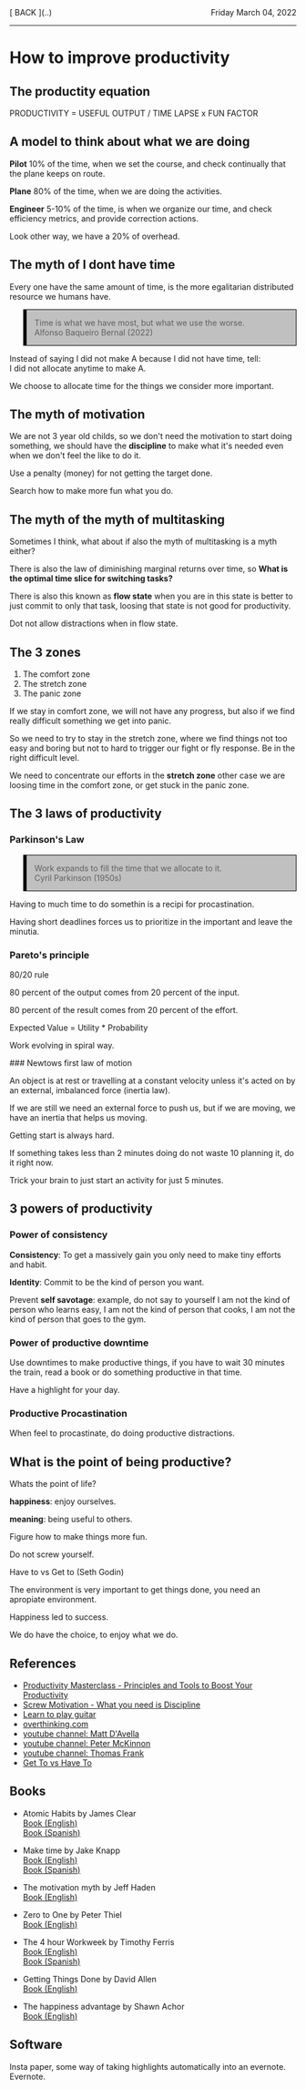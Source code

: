 <style>
blockquote {
	border: 1px solid black;
	border-left: 6px solid black;
	background-color: #C0C0C0;
	padding-left: 1em;
}
#fecha {
	float: right;
}
</style>
<div id="fecha">
Friday March 04, 2022
</div>
[ BACK ](..)
<hr>

# How to improve productivity

## The productity equation

PRODUCTIVITY = USEFUL OUTPUT / TIME LAPSE x FUN FACTOR

## A model to think about what we are doing

<b>Pilot</b> 10% of the time, when we set the course, and check
continually that the plane keeps on route.

<b>Plane</b> 80% of the time, when we are doing the activities.

<b>Engineer</b> 5-10% of the time, is when we organize our time,
and check efficiency metrics, and provide correction actions.

Look other way, we have a 20% of overhead.

## The myth of I dont have time

Every one have the same amount of time, is the more egalitarian distributed resource
we humans have.

> Time is what we have most, but what we use the worse.<br>Alfonso Baqueiro Bernal (2022)

Instead of saying I did not make A because I did not have time, tell:
<br>I did not allocate anytime to make A.

We choose to allocate time for the things we consider more important.

## The myth of motivation

We are not 3 year old childs, so we don't need the motivation to start doing
something, we should have the <b>discipline</b> to make what it's needed even
when we don't feel the like to do it.

Use a penalty (money) for not getting the target done.

Search how to make more fun what you do.

## The myth of the myth of multitasking

Sometimes I think, what about if also the myth of multitasking is a myth either?

There is also the law of diminishing marginal returns over time, so
<b>What is the optimal time slice for switching tasks?</b>

There is also this known as <b>flow state</b> when you are in this state is
better to just commit to only that task, loosing that state is not good for
productivity.

Dot not allow distractions when in flow state.

## The 3 zones

1. The comfort zone
2. The stretch zone
3. The panic zone

If we stay in comfort zone, we will not have any progress, but also if we find
really difficult something we get into panic.

So we need to try to stay in the stretch zone, where we find things not too
easy and boring but not to hard to trigger our fight or fly response. Be in the
right difficult level. 

We need to concentrate our efforts in the <b>stretch zone</b> other case we are
loosing time in the comfort zone, or get stuck in the panic zone.

## The 3 laws of productivity

### Parkinson's Law

> Work expands to fill the time that we allocate to it.<br>Cyril Parkinson (1950s)

Having to much time to do somethin is a recipi for procastination.

Having short deadlines forces us to prioritize in the important and leave the minutia.

### Pareto's principle

80/20 rule

80 percent of the output comes from 20 percent of the input.

80 percent of the result comes from 20 percent of the effort.

Expected Value = Utility * Probability

Work evolving in spiral way.

### Newtows first law of motion

An object is at rest or travelling at a constant velocity unless it's acted on
by an external, imbalanced force (inertia law).

If we are still we need an external force to push us, but if we are moving, we
have an inertia that helps us moving.

Getting start is always hard.

If something takes less than 2 minutes doing do not waste 10 planning it, do it right now.

Trick your brain to just start an activity for just 5 minutes.

## 3 powers of productivity

### Power of consistency

<b>Consistency</b>: To get a massively gain you only need to make tiny efforts and habit.

<b>Identity</b>: Commit to be the kind of person you want.

Prevent <b>self savotage</b>: example, do not say to yourself I am not the kind of person who learns easy, I am not the kind of person that cooks, I am not the kind of person that goes to the gym.

### Power of productive downtime

Use downtimes to make productive things, if you have to wait 30 minutes the train, read a book or do something productive in that time.

Have a highlight for your day.

### Productive Procastination

When feel to procastinate, do doing productive distractions.

## What is the point of being productive?

Whats the point of life?

<b>happiness</b>: enjoy ourselves.

<b>meaning</b>: being useful to others.

Figure how to make things more fun.

Do not screw yourself.

Have to vs Get to (Seth Godin)

The environment is very important to get things done, you need an apropiate environment.

Happiness led to success.

We do have the choice, to enjoy what we do.




## References
- [ Productivity Masterclass - Principles and Tools to Boost Your Productivity ](https://skl.sh/34Szh3X)
- [ Screw Motivation - What you need is Discipline ](https://www.wisdomination.com/screw-motivation-what-you-need-is-discipline/)
- [ Learn to play guitar ](justinguitar.com)
- [ overthinking.com ](overthinking.com)
- [ youtube channel: Matt D'Avella ](https://www.youtube.com/c/MattDAvella)
- [ youtube channel: Peter McKinnon ](https://www.youtube.com/c/PeterMcKinnon)
- [ youtube channel: Thomas Frank ](https://www.youtube.com/c/Thomasfrank)
- [ Get To vs Have To ](https://seths.blog/2008/09/get-to-vs-have/)


## Books
- Atomic Habits by James Clear
<br><a target="_blank" href="https://amzn.to/3CoLfyq">Book (English)</a>
<br><a target="_blank" href="https://amzn.to/3txUUik">Book (Spanish)</a>

- Make time by Jake Knapp
<br><a target="_blank" href="https://amzn.to/3HMMEQE">Book (English)</a>
<br><a target="_blank" href="https://amzn.to/34nWnz8">Book (Spanish)</a>

- The motivation myth by Jeff Haden
<br><a target="_blank" href="https://amzn.to/3IOb9y9">Book (English)</a>

- Zero to One by Peter Thiel
<br><a target="_blank" href="https://amzn.to/3CqdVqP">Book (English)</a>

- The 4 hour Workweek by Timothy Ferris
<br><a target="_blank" href="https://amzn.to/3HTBPfx">Book (English)</a>
<br><a target="_blank" href="https://amzn.to/3IWquN1">Book (Spanish)</a>

- Getting Things Done by David Allen
<br><a target="_blank" href="https://amzn.to/3Kr5Rcd">Book (English)</a>

- The happiness advantage by Shawn Achor
<br><a target="_blank" href="https://amzn.to/34oacO0">Book (English)</a>


## Software

Insta paper, some way of taking highlights automatically into an evernote.
Evernote.

